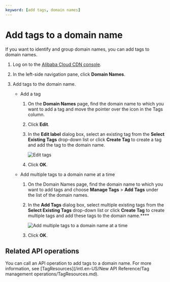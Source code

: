 ```yaml
---
keyword: [add tags, domain names]
---
```


# Add tags to a domain name

If you want to identify and group domain names, you can add tags to domain names.

1.  Log on to the [Alibaba Cloud CDN console](https://cdn.console.aliyun.com).

2.  In the left-side navigation pane, click **Domain Names**.

3.  Add tags to the domain name.

    -   Add a tag
        1.  On the **Domain Names** page, find the domain name to which you want to add a tag and move the pointer over the icon in the Tags column.
        2.  Click **Edit**.
        3.  In the **Edit label** dialog box, select an existing tag from the **Select Existing Tags** drop-down list or click **Create Tag** to create a tag and add the tag to the domain name.

            ![Edit tags](https://static-aliyun-doc.oss-accelerate.aliyuncs.com/assets/img/en-US/8746219951/p47641.png)

        4.  Click **OK**.
    -   Add multiple tags to a domain name at a time
        1.  On the Domain Names page, find the domain name to which you want to add tags and choose **Manage Tags** \> **Add Tags** under the list of the domain names.
        2.  In the **Add Tags** dialog box, select multiple existing tags from the **Select Existing Tags** drop-down list or click **Create Tag** to create multiple tags and add these tags to the domain name.****

            ![Add multiple tags to a domain name at a time](https://static-aliyun-doc.oss-accelerate.aliyuncs.com/assets/img/en-US/2969788061/p56909.png)

        3.  Click **OK**.

## Related API operations

You can call an API operation to add tags to a domain name. For more information, see [TagResources](/intl.en-US/New API Reference/Tag management operations/TagResources.md).


